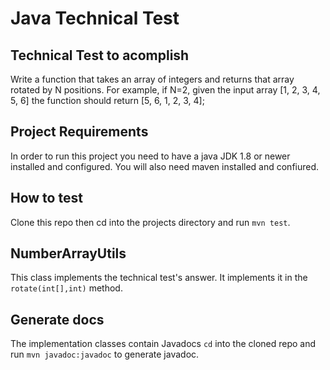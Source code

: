 # Java Technical Test

## Technical Test to acomplish

Write a function that takes an array of integers and returns that array rotated by N positions.
For example, if N=2, given the input array [1, 2, 3, 4, 5, 6] the function should return [5, 6, 1, 2, 3, 4];

## Project Requirements

In order to run this project you need to have a java JDK 1.8 or newer installed and configured.
You will also need maven installed and confiured.

## How to test

Clone this repo then cd into the projects directory and run `mvn test`.

## NumberArrayUtils

This class implements the technical test's answer. It implements it in the `rotate(int[],int)` method.

## Generate docs

The implementation classes contain Javadocs `cd` into the cloned repo and run `mvn javadoc:javadoc` to generate javadoc.